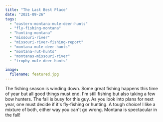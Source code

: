 ```yaml
---
title: "The Last Best Place"
date: "2021-09-26"
tags:
  - "eastern-montana-mule-deer-hunts"
  - "fly-fishing-montana"
  - "hunting-montana"
  - "missouri-river"
  - "missouri-river-fishing-report"
  - "montana-mule-deer-hunts"
  - "montana-rut-hunts"
  - "montanas-missouri-river"
  - "trophy-mule-deer-hunts"

image:
  filename: featured.jpg
---
```


The fishing season is winding down. Some great fishing happens this time of year but all good things must end. I'm still fishing but also taking a few bow hunters. The fall is busy for this guy. As you look into plans for next year, one must decide if it's fly-fishing or hunting. A tough choice! I like a mixture of both, either way you can't go wrong. Montana is spectacular in the fall!

